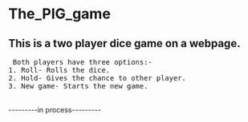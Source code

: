 # The_PIG_game
<h2>
This is a two player dice game on a webpage.
</h2>
<pre> Both players have three options:-
1. Roll- Rolls the dice.
2. Hold- Gives the chance to other player.
3. New game- Starts the new game.</pre>
<br>
---------in process---------
